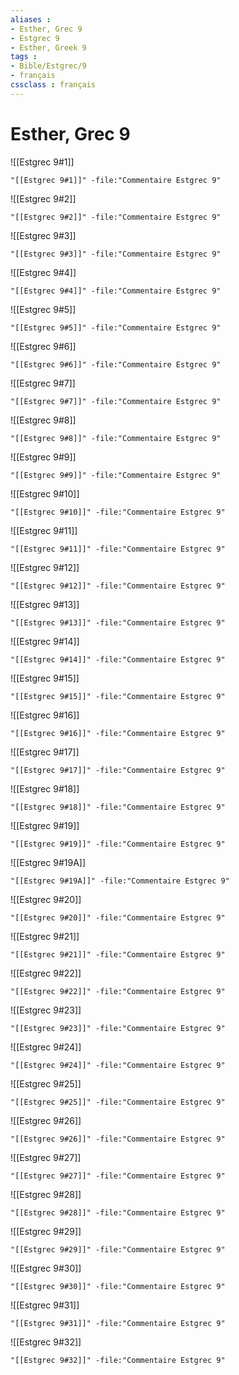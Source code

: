 ```yaml
---
aliases : 
- Esther, Grec 9
- Estgrec 9
- Esther, Greek 9
tags : 
- Bible/Estgrec/9
- français
cssclass : français
---
```


# Esther, Grec 9

![[Estgrec 9#1]]

```query
"[[Estgrec 9#1]]" -file:"Commentaire Estgrec 9"
```

![[Estgrec 9#2]]

```query
"[[Estgrec 9#2]]" -file:"Commentaire Estgrec 9"
```

![[Estgrec 9#3]]

```query
"[[Estgrec 9#3]]" -file:"Commentaire Estgrec 9"
```

![[Estgrec 9#4]]

```query
"[[Estgrec 9#4]]" -file:"Commentaire Estgrec 9"
```

![[Estgrec 9#5]]

```query
"[[Estgrec 9#5]]" -file:"Commentaire Estgrec 9"
```

![[Estgrec 9#6]]

```query
"[[Estgrec 9#6]]" -file:"Commentaire Estgrec 9"
```

![[Estgrec 9#7]]

```query
"[[Estgrec 9#7]]" -file:"Commentaire Estgrec 9"
```

![[Estgrec 9#8]]

```query
"[[Estgrec 9#8]]" -file:"Commentaire Estgrec 9"
```

![[Estgrec 9#9]]

```query
"[[Estgrec 9#9]]" -file:"Commentaire Estgrec 9"
```

![[Estgrec 9#10]]

```query
"[[Estgrec 9#10]]" -file:"Commentaire Estgrec 9"
```

![[Estgrec 9#11]]

```query
"[[Estgrec 9#11]]" -file:"Commentaire Estgrec 9"
```

![[Estgrec 9#12]]

```query
"[[Estgrec 9#12]]" -file:"Commentaire Estgrec 9"
```

![[Estgrec 9#13]]

```query
"[[Estgrec 9#13]]" -file:"Commentaire Estgrec 9"
```

![[Estgrec 9#14]]

```query
"[[Estgrec 9#14]]" -file:"Commentaire Estgrec 9"
```

![[Estgrec 9#15]]

```query
"[[Estgrec 9#15]]" -file:"Commentaire Estgrec 9"
```

![[Estgrec 9#16]]

```query
"[[Estgrec 9#16]]" -file:"Commentaire Estgrec 9"
```

![[Estgrec 9#17]]

```query
"[[Estgrec 9#17]]" -file:"Commentaire Estgrec 9"
```

![[Estgrec 9#18]]

```query
"[[Estgrec 9#18]]" -file:"Commentaire Estgrec 9"
```

![[Estgrec 9#19]]

```query
"[[Estgrec 9#19]]" -file:"Commentaire Estgrec 9"
```

![[Estgrec 9#19A]]

```query
"[[Estgrec 9#19A]]" -file:"Commentaire Estgrec 9"
```

![[Estgrec 9#20]]

```query
"[[Estgrec 9#20]]" -file:"Commentaire Estgrec 9"
```

![[Estgrec 9#21]]

```query
"[[Estgrec 9#21]]" -file:"Commentaire Estgrec 9"
```

![[Estgrec 9#22]]

```query
"[[Estgrec 9#22]]" -file:"Commentaire Estgrec 9"
```

![[Estgrec 9#23]]

```query
"[[Estgrec 9#23]]" -file:"Commentaire Estgrec 9"
```

![[Estgrec 9#24]]

```query
"[[Estgrec 9#24]]" -file:"Commentaire Estgrec 9"
```

![[Estgrec 9#25]]

```query
"[[Estgrec 9#25]]" -file:"Commentaire Estgrec 9"
```

![[Estgrec 9#26]]

```query
"[[Estgrec 9#26]]" -file:"Commentaire Estgrec 9"
```

![[Estgrec 9#27]]

```query
"[[Estgrec 9#27]]" -file:"Commentaire Estgrec 9"
```

![[Estgrec 9#28]]

```query
"[[Estgrec 9#28]]" -file:"Commentaire Estgrec 9"
```

![[Estgrec 9#29]]

```query
"[[Estgrec 9#29]]" -file:"Commentaire Estgrec 9"
```

![[Estgrec 9#30]]

```query
"[[Estgrec 9#30]]" -file:"Commentaire Estgrec 9"
```

![[Estgrec 9#31]]

```query
"[[Estgrec 9#31]]" -file:"Commentaire Estgrec 9"
```

![[Estgrec 9#32]]

```query
"[[Estgrec 9#32]]" -file:"Commentaire Estgrec 9"
```

